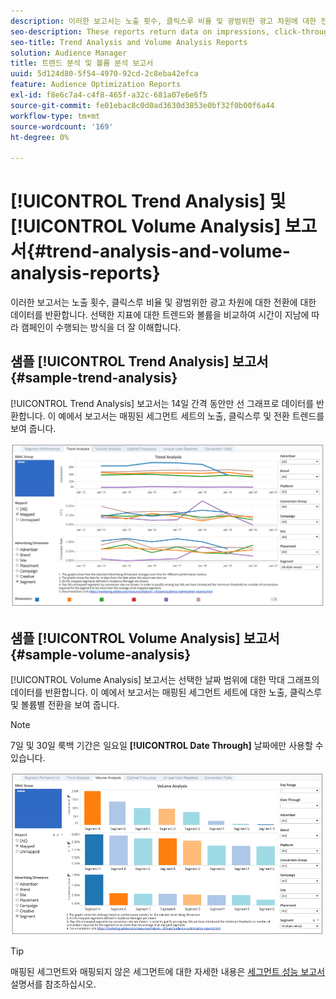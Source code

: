 ```yaml
---
description: 이러한 보고서는 노출 횟수, 클릭스루 비율 및 광범위한 광고 차원에 대한 전환에 대한 데이터를 반환합니다. 선택한 지표에 대한 트렌드와 볼륨을 비교하여 시간이 지남에 따라 캠페인이 수행되는 방식을 더 잘 이해합니다.
seo-description: These reports return data on impressions, click-through rates, and conversions for broad range of advertising dimensions. Compare trends and volume for your selected metrics to get a better picture of how your campaign performs over time.
seo-title: Trend Analysis and Volume Analysis Reports
solution: Audience Manager
title: 트렌드 분석 및 볼륨 분석 보고서
uuid: 5d124d80-5f54-4970-92cd-2c8eba42efca
feature: Audience Optimization Reports
exl-id: f8e6c7a4-c4f8-465f-a32c-681a07e6e6f5
source-git-commit: fe01ebac8c0d0ad3630d3853e0bf32f0b00f6a44
workflow-type: tm+mt
source-wordcount: '169'
ht-degree: 0%

---
```


# [!UICONTROL Trend Analysis] 및 [!UICONTROL Volume Analysis] 보고서{#trend-analysis-and-volume-analysis-reports}

이러한 보고서는 노출 횟수, 클릭스루 비율 및 광범위한 광고 차원에 대한 전환에 대한 데이터를 반환합니다. 선택한 지표에 대한 트렌드와 볼륨을 비교하여 시간이 지남에 따라 캠페인이 수행되는 방식을 더 잘 이해합니다.

## 샘플 [!UICONTROL Trend Analysis] 보고서 {#sample-trend-analysis}

[!UICONTROL Trend Analysis] 보고서는 14일 간격 동안만 선 그래프로 데이터를 반환합니다. 이 예에서 보고서는 매핑된 세그먼트 세트의 노출, 클릭스루 및 전환 트렌드를 보여 줍니다.

![](assets/trend-analysis.png)

## 샘플 [!UICONTROL Volume Analysis] 보고서 {#sample-volume-analysis}

[!UICONTROL Volume Analysis] 보고서는 선택한 날짜 범위에 대한 막대 그래프의 데이터를 반환합니다. 이 예에서 보고서는 매핑된 세그먼트 세트에 대한 노출, 클릭스루 및 볼륨별 전환을 보여 줍니다.

>[!NOTE]
>
>7일 및 30일 룩백 기간은 일요일 **[!UICONTROL Date Through]** 날짜에만 사용할 수 있습니다.

![](assets/volume-analysis.png)

>[!TIP]
>
>매핑된 세그먼트와 매핑되지 않은 세그먼트에 대한 자세한 내용은 [세그먼트 성능 보고서](../../../reporting/audience-optimization-reports/aor-advertisers/segment-performance.md) 설명서를 참조하십시오.

